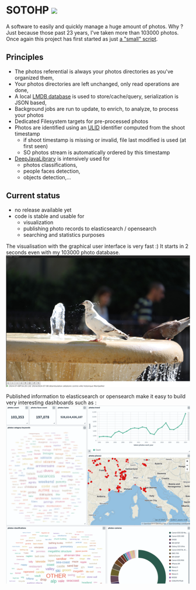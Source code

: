 # SOTOHP [![][sotohpImg]][sotohpLnk]

A software to easily and quickly manage a huge amount of photos. Why ? Just because those past 23 years, I've taken more than 103000
photos. Once again this project has first started as just [a "small" script][photosc].

## Principles

- The photos referential is always your photos directories as you've organized them,
- Your photos directories are left unchanged, only read operations are done,
- A local [LMDB database][lmdb] is used to store/cache/query, serialization is JSON based,
- Background jobs are run to update, to enrich, to analyze, to process your photos
- Dedicated Filesystem targets for pre-processed photos
- Photos are identified using an [ULID][ulid] identifier computed from the shoot timestamp
  - if shoot timestamp is missing or invalid, file last modified is used (at first seen)
  - SO photos stream is automatically ordered by this timestamp
- [DeepJavaLibrary][djl] is intensively used for 
  - photos classifications,
  - people faces detection,
  - objects detection,...

## Current status
- no release available yet
- code is stable and usable for
  - visualization
  - publishing photo records to elasticsearch / opensearch
  - searching and statistics purposes

The visualisation with the graphical user interface is very fast :) It starts in 2 seconds even with my 103000 photo database.  
![](gui-viewer.png)

Published information to elasticsearch or opensearch make it easy to build very interesting dashboards such as :
![](gui-dashboard.png)


[photosc]: https://gist.github.com/dacr/46718666ae96ebac300b27c80ed7bec3
[ulid]: https://github.com/ulid/spec
[djl]: https://github.com/deepjavalibrary/djl
[lmdb]: https://github.com/dacr/zio-lmdb

[sotohp]:    https://github.com/dacr/sotohp
[sotohpImg]: https://img.shields.io/maven-central/v/fr.janalyse/sotohp-model_3.svg
[sotohpLnk]: https://mvnrepository.com/artifact/fr.janalyse/sotohp-model

